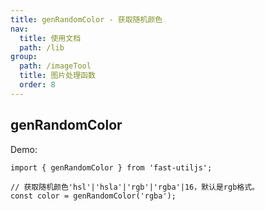 ```yaml
---
title: genRandomColor - 获取随机颜色
nav:
  title: 使用文档
  path: /lib
group:
  path: /imageTool
  title: 图片处理函数
  order: 8
---
```


## genRandomColor

Demo:

```tsx | pure
import { genRandomColor } from 'fast-utiljs';

// 获取随机颜色'hsl'|'hsla'|'rgb'|'rgba'|16，默认是rgb格式。
const color = genRandomColor('rgba');
```
